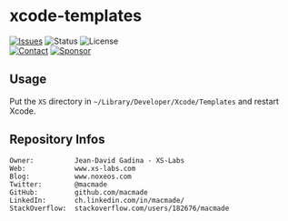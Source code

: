 xcode-templates
===============

[![Issues](http://img.shields.io/github/issues/macmade/xcode-templates.svg?logo=github)](https://github.com/macmade/xcode-templates/issues)
![Status](https://img.shields.io/badge/status-active-brightgreen.svg?logo=git)
![License](https://img.shields.io/badge/license-none-brightgreen.svg?logo=open-source-initiative)  
[![Contact](https://img.shields.io/badge/follow-@macmade-blue.svg?logo=twitter&style=social)](https://twitter.com/macmade)
[![Sponsor](https://img.shields.io/badge/sponsor-macmade-pink.svg?logo=github-sponsors&style=social)](https://github.com/sponsors/macmade)

Usage
-----

Put the `XS` directory in `~/Library/Developer/Xcode/Templates` and restart Xcode.

Repository Infos
----------------

    Owner:			Jean-David Gadina - XS-Labs
    Web:			www.xs-labs.com
    Blog:			www.noxeos.com
    Twitter:		@macmade
    GitHub:			github.com/macmade
    LinkedIn:		ch.linkedin.com/in/macmade/
    StackOverflow:	stackoverflow.com/users/182676/macmade
